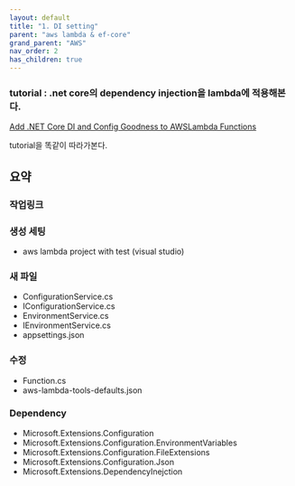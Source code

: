 ```yaml
---
layout: default
title: "1. DI setting"
parent: "aws lambda & ef-core"
grand_parent: "AWS"
nav_order: 2
has_children: true
---
```


### tutorial : .net core의 dependency injection을 lambda에 적용해본다.

[Add .NET Core DI and Config Goodness to AWSLambda Functions](https://blog.tonysneed.com/2018/12/16/add-net-core-di-and-config-goodness-to-aws-lambda-functions/)

tutorial을 똑같이 따라가본다.

## 요약

### 작업링크


### 생성 세팅
* aws lambda project with test (visual studio)

### 새 파일
- ConfigurationService.cs
- IConfigurationService.cs
- EnvironmentService.cs
- IEnvironmentService.cs
- appsettings.json
### 수정
- Function.cs
- aws-lambda-tools-defaults.json
### Dependency
- Microsoft.Extensions.Configuration
- Microsoft.Extensions.Configuration.EnvironmentVariables
- Microsoft.Extensions.Configuration.FileExtensions
- Microsoft.Extensions.Configuration.Json
- Microsoft.Extensions.DependencyInejction
